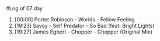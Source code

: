 #Log of 07 day

1. [00:00] Porter Robinson - Worlds - Fellow Feeling
1. [19:23] Savoy - Self Predator - So Bad (feat. Bright Lights)
1. [19:27] James Egbert - Chopper - Chopper (Original Mix)
